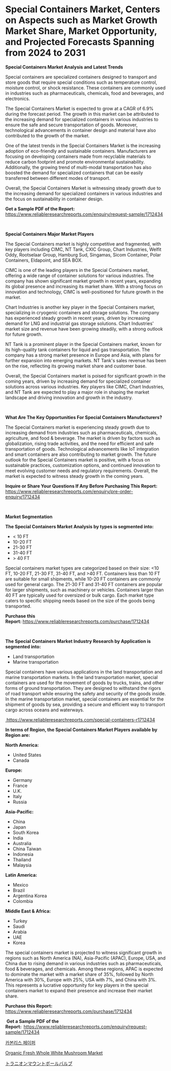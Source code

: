 <p><h1>Special Containers Market, Centers on Aspects such as Market Growth Market Share, Market Opportunity, and Projected Forecasts Spanning from 2024 to 2031</h1></p><p><strong>Special Containers Market Analysis and Latest Trends</strong></p>
<p><p>Special containers are specialized containers designed to transport and store goods that require special conditions such as temperature control, moisture control, or shock resistance. These containers are commonly used in industries such as pharmaceuticals, chemicals, food and beverages, and electronics.</p><p>The Special Containers Market is expected to grow at a CAGR of 6.9% during the forecast period. The growth in this market can be attributed to the increasing demand for specialized containers in various industries to ensure the safe and secure transportation of goods. Moreover, technological advancements in container design and material have also contributed to the growth of the market.</p><p>One of the latest trends in the Special Containers Market is the increasing adoption of eco-friendly and sustainable containers. Manufacturers are focusing on developing containers made from recyclable materials to reduce carbon footprint and promote environmental sustainability. Additionally, the growing trend of multi-modal transportation has also boosted the demand for specialized containers that can be easily transferred between different modes of transport.</p><p>Overall, the Special Containers Market is witnessing steady growth due to the increasing demand for specialized containers in various industries and the focus on sustainability in container design.</p></p>
<p><strong>Get a Sample PDF of the Report:&nbsp;</strong> <a href="https://www.reliableresearchreports.com/enquiry/request-sample/1712434">https://www.reliableresearchreports.com/enquiry/request-sample/1712434</a></p>
<p>&nbsp;</p>
<p><strong>Special Containers Major Market Players</strong></p>
<p><p>The Special Containers market is highly competitive and fragmented, with key players including CIMC, NT Tank, CXIC Group, Chart Industries, Welfit Oddy, Rootselaar Group, Hamburg Sud, Singamas, Sicom Container, Polar Containers, Eldapoint, and SEA BOX. </p><p>CIMC is one of the leading players in the Special Containers market, offering a wide range of container solutions for various industries. The company has shown significant market growth in recent years, expanding its global presence and increasing its market share. With a strong focus on innovation and technology, CIMC is well-positioned for future growth in the market.</p><p>Chart Industries is another key player in the Special Containers market, specializing in cryogenic containers and storage solutions. The company has experienced steady growth in recent years, driven by increasing demand for LNG and industrial gas storage solutions. Chart Industries' market size and revenue have been growing steadily, with a strong outlook for future growth.</p><p>NT Tank is a prominent player in the Special Containers market, known for its high-quality tank containers for liquid and gas transportation. The company has a strong market presence in Europe and Asia, with plans for further expansion into emerging markets. NT Tank's sales revenue has been on the rise, reflecting its growing market share and customer base.</p><p>Overall, the Special Containers market is poised for significant growth in the coming years, driven by increasing demand for specialized container solutions across various industries. Key players like CIMC, Chart Industries, and NT Tank are expected to play a major role in shaping the market landscape and driving innovation and growth in the industry.</p></p>
<p>&nbsp;</p>
<p><strong>What Are The Key Opportunities For Special Containers Manufacturers?</strong></p>
<p><p>The Special Containers market is experiencing steady growth due to increasing demand from industries such as pharmaceuticals, chemicals, agriculture, and food & beverage. The market is driven by factors such as globalization, rising trade activities, and the need for efficient and safe transportation of goods. Technological advancements like IoT integration and smart containers are also contributing to market growth. The future outlook for the Special Containers market is positive, with a focus on sustainable practices, customization options, and continued innovation to meet evolving customer needs and regulatory requirements. Overall, the market is expected to witness steady growth in the coming years.</p></p>
<p><strong>Inquire or Share Your Questions If Any Before Purchasing This Report:</strong> <a href="https://www.reliableresearchreports.com/enquiry/pre-order-enquiry/1712434">https://www.reliableresearchreports.com/enquiry/pre-order-enquiry/1712434</a></p>
<p>&nbsp;</p>
<p><strong>Market Segmentation</strong></p>
<p><strong>The Special Containers Market Analysis by types is segmented into:</strong></p>
<p><ul><li>< 10 FT</li><li>10-20 FT</li><li>21-30 FT</li><li>31-40 FT</li><li>> 40 FT</li></ul></p>
<p><p>Special containers market types are categorized based on their size: <10 FT, 10-20 FT, 21-30 FT, 31-40 FT, and >40 FT. Containers less than 10 FT are suitable for small shipments, while 10-20 FT containers are commonly used for general cargo. The 21-30 FT and 31-40 FT containers are popular for larger shipments, such as machinery or vehicles. Containers larger than 40 FT are typically used for oversized or bulk cargo. Each market type caters to specific shipping needs based on the size of the goods being transported.</p></p>
<p><strong>Purchase this Report:&nbsp;</strong><a href="https://www.reliableresearchreports.com/purchase/1712434">https://www.reliableresearchreports.com/purchase/1712434</a></p>
<p>&nbsp;</p>
<p><strong>The Special Containers Market Industry Research by Application is segmented into:</strong></p>
<p><ul><li>Land transportation</li><li>Marine transportation</li></ul></p>
<p><p>Special containers have various applications in the land transportation and marine transportation markets. In the land transportation market, special containers are used for the movement of goods by trucks, trains, and other forms of ground transportation. They are designed to withstand the rigors of road transport while ensuring the safety and security of the goods inside. In the marine transportation market, special containers are essential for the shipment of goods by sea, providing a secure and efficient way to transport cargo across oceans and waterways.</p></p>
<p><a href="https://www.reliableresearchreports.com/special-containers-r1712434">&nbsp;https://www.reliableresearchreports.com/special-containers-r1712434</a></p>
<p><strong>In terms of Region, the Special Containers Market Players available by Region are:</strong></p>
<p>
    <p> <strong> North America: </strong>
        <ul>
            <li>United States</li>
            <li>Canada</li>
        </ul>
        </p> 
    <p> <strong> Europe: </strong>
        <ul>
            <li>Germany</li>
            <li>France</li>
            <li>U.K.</li>
            <li>Italy</li>
            <li>Russia</li>
        </ul>
        </p> 
    <p> <strong> Asia-Pacific: </strong>
        <ul>
            <li>China</li>
            <li>Japan</li>
            <li>South Korea</li>
            <li>India</li>
            <li>Australia</li>
            <li>China Taiwan</li>
            <li>Indonesia</li>
            <li>Thailand</li>
            <li>Malaysia</li>
        </ul>
        </p> 
    <p> <strong> Latin America: </strong>
        <ul>
            <li>Mexico</li>
            <li>Brazil</li>
            <li>Argentina Korea</li>
            <li>Colombia</li>
        </ul>
        </p> 
    <p> <strong> Middle East & Africa: </strong>
        <ul>
            <li>Turkey</li>
            <li>Saudi</li>
            <li>Arabia</li>
            <li>UAE</li>
            <li>Korea</li>
        </ul>
    </p>
    </p>
<p><p>The special containers market is projected to witness significant growth in regions such as North America (NA), Asia-Pacific (APAC), Europe, USA, and China due to rising demand in various industries such as pharmaceuticals, food & beverages, and chemicals. Among these regions, APAC is expected to dominate the market with a market share of 35%, followed by North America with 30%, Europe with 25%, USA with 7%, and China with 3%. This represents a lucrative opportunity for key players in the special containers market to expand their presence and increase their market share.</p></p>
<p><strong>Purchase this Report: </strong><a href="https://www.reliableresearchreports.com/purchase/1712434">https://www.reliableresearchreports.com/purchase/1712434</a></p>
<p>&nbsp;<strong>Get a Sample PDF of the Report:&nbsp;&nbsp;</strong><a href="https://www.reliableresearchreports.com/enquiry/request-sample/1712434">https://www.reliableresearchreports.com/enquiry/request-sample/1712434</a></p>
<p><strong></strong></p>
<p><p><a href="https://github.com/RichardLueilwitz787/Market-Research-Report-List-1/blob/main/143401326992.md">카본리스 페이퍼</a></p><p><a href="https://forested-sushi-9b0.notion.site/Organic-Fresh-Whole-White-Mushroom-Market-Exploring-Market-Share-Market-Trends-and-Future-Growth-c92823b418314be48f78348ccae72a66">Organic Fresh Whole White Mushroom Market</a></p><p><a href="https://github.com/JacksonWiza1924/Market-Research-Report-List-1/blob/main/523247429286.md">トラニオンマウントボールバルブ</a></p></p>